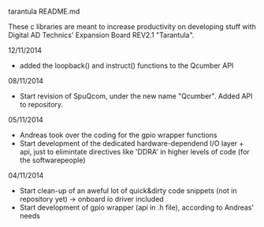 tarantula README.md

These c libraries are meant to increase productivity on developing stuff with
Digital AD Technics' Expansion Board REV2.1 "Tarantula".

12/11/2014
- added the loopback() and instruct() functions to the Qcumber API

08/11/2014
- Start revision of SpuQcom, under the new name "Qcumber". Added API to repository.

05/11/2014
- Andreas took over the coding for the gpio wrapper functions
- Start development of the dedicated hardware-dependend I/O layer + api, just to elimintate
directives like 'DDRA' in higher levels of code (for the softwarepeople)

04/11/2014
- Start clean-up of an aweful lot of quick&dirty code snippets (not in repository yet)
 -> onboard io driver included
- Start development of gpio wrapper (api in .h file), according to Andreas' needs
